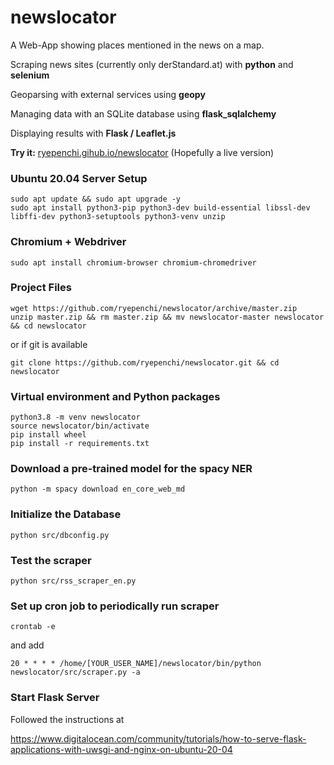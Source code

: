 # newslocator

A Web-App showing places mentioned in the news on a map.

Scraping news sites (currently only derStandard.at) with **python** and **selenium**

Geoparsing with external services using **geopy**

Managing data with an SQLite database using **flask_sqlalchemy**

Displaying results with **Flask / Leaflet.js**

**Try it:** [ryepenchi.gihub.io/newslocator](https://ryepenchi.github.io/newslocator) (Hopefully a live version)

### Ubuntu 20.04 Server Setup
```
sudo apt update && sudo apt upgrade -y
sudo apt install python3-pip python3-dev build-essential libssl-dev libffi-dev python3-setuptools python3-venv unzip
```
### Chromium + Webdriver
```
sudo apt install chromium-browser chromium-chromedriver
```
### Project Files
```
wget https://github.com/ryepenchi/newslocator/archive/master.zip
unzip master.zip && rm master.zip && mv newslocator-master newslocator && cd newslocator
```
or if git is available
```
git clone https://github.com/ryepenchi/newslocator.git && cd newslocator
```
### Virtual environment and Python packages
```
python3.8 -m venv newslocator
source newslocator/bin/activate
pip install wheel
pip install -r requirements.txt
```
### Download a pre-trained model for the spacy NER
```
python -m spacy download en_core_web_md
```
### Initialize the Database
```
python src/dbconfig.py
```
### Test the scraper
```
python src/rss_scraper_en.py
```
### Set up cron job to periodically run scraper
```
crontab -e
```
and add
```
20 * * * * /home/[YOUR_USER_NAME]/newslocator/bin/python newslocator/src/scraper.py -a
```
### Start Flask Server
Followed the instructions at

https://www.digitalocean.com/community/tutorials/how-to-serve-flask-applications-with-uwsgi-and-nginx-on-ubuntu-20-04
